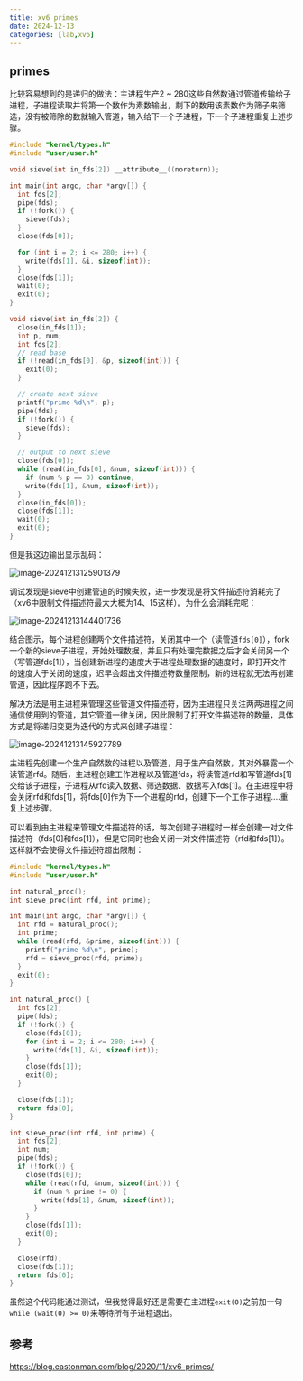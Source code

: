 ```yaml
---
title: xv6 primes
date: 2024-12-13
categories: [lab,xv6]
---
```


## primes

比较容易想到的是递归的做法：主进程生产2 ~ 280这些自然数通过管道传输给子进程，子进程读取并将第一个数作为素数输出，剩下的数用该素数作为筛子来筛选，没有被筛除的数就输入管道，输入给下一个子进程，下一个子进程重复上述步骤。

```c
#include "kernel/types.h"
#include "user/user.h"

void sieve(int in_fds[2]) __attribute__((noreturn));

int main(int argc, char *argv[]) {
  int fds[2];
  pipe(fds);
  if (!fork()) {
    sieve(fds);
  }
  close(fds[0]);

  for (int i = 2; i <= 280; i++) {
    write(fds[1], &i, sizeof(int));
  }
  close(fds[1]);
  wait(0);
  exit(0);
}

void sieve(int in_fds[2]) {
  close(in_fds[1]);
  int p, num;
  int fds[2];
  // read base
  if (!read(in_fds[0], &p, sizeof(int))) {
    exit(0);
  }

  // create next sieve
  printf("prime %d\n", p);
  pipe(fds);
  if (!fork()) {
    sieve(fds);
  }

  // output to next sieve
  close(fds[0]);
  while (read(in_fds[0], &num, sizeof(int))) {
    if (num % p == 0) continue;
    write(fds[1], &num, sizeof(int));
  }
  close(in_fds[0]);
  close(fds[1]);
  wait(0);
  exit(0);
}
```

但是我这边输出显示乱码：

![image-20241213125901379](https://cdn.jsdelivr.net/gh/NOS-AE/assets@main/img/image-20241213125901379.png)

调试发现是sieve中创建管道的时候失败，进一步发现是将文件描述符消耗完了（xv6中限制文件描述符最大大概为14、15这样）。为什么会消耗完呢：

![image-20241213144401736](https://cdn.jsdelivr.net/gh/NOS-AE/assets@main/img/image-20241213144401736.png)

结合图示，每个进程创建两个文件描述符，关闭其中一个（读管道`fds[0]`），fork一个新的sieve子进程，开始处理数据，并且只有处理完数据之后才会关闭另一个（写管道fds[1]），当创建新进程的速度大于进程处理数据的速度时，即打开文件的速度大于关闭的速度，迟早会超出文件描述符数量限制，新的进程就无法再创建管道，因此程序跑不下去。

解决方法是用主进程来管理这些管道文件描述符，因为主进程只关注两两进程之间通信使用到的管道，其它管道一律关闭，因此限制了打开文件描述符的数量，具体方式是将递归变更为迭代的方式来创建子进程：

![image-20241213145927789](https://cdn.jsdelivr.net/gh/NOS-AE/assets@main/img/image-20241213145927789.png)



主进程先创建一个生产自然数的进程以及管道，用于生产自然数，其对外暴露一个读管道rfd。随后，主进程创建工作进程以及管道fds，将读管道rfd和写管道fds[1]交给该子进程，子进程从rfd读入数据、筛选数据、数据写入fds[1]。在主进程中将会关闭rfd和fds[1]，将fds[0]作为下一个进程的rfd，创建下一个工作子进程....重复上述步骤。

可以看到由主进程来管理文件描述符的话，每次创建子进程时一样会创建一对文件描述符（fds[0]和fds[1]），但是它同时也会关闭一对文件描述符（rfd和fds[1]）。这样就不会使得文件描述符超出限制：

```c
#include "kernel/types.h"
#include "user/user.h"

int natural_proc();
int sieve_proc(int rfd, int prime);

int main(int argc, char *argv[]) {
  int rfd = natural_proc();
  int prime;
  while (read(rfd, &prime, sizeof(int))) {
    printf("prime %d\n", prime);
    rfd = sieve_proc(rfd, prime);
  }
  exit(0);
}

int natural_proc() {
  int fds[2];
  pipe(fds);
  if (!fork()) {
    close(fds[0]);
    for (int i = 2; i <= 280; i++) {
      write(fds[1], &i, sizeof(int));
    }
    close(fds[1]);
    exit(0);
  }

  close(fds[1]);
  return fds[0];
}

int sieve_proc(int rfd, int prime) {
  int fds[2];
  int num;
  pipe(fds);
  if (!fork()) {
    close(fds[0]);
    while (read(rfd, &num, sizeof(int))) {
      if (num % prime != 0) {
        write(fds[1], &num, sizeof(int));
      }
    }
    close(fds[1]);
    exit(0);
  }

  close(rfd);
  close(fds[1]);
  return fds[0];
}
```

虽然这个代码能通过测试，但我觉得最好还是需要在主进程`exit(0)`之前加一句`while (wait(0) >= 0)`来等待所有子进程退出。

## 参考

<https://blog.eastonman.com/blog/2020/11/xv6-primes/>
